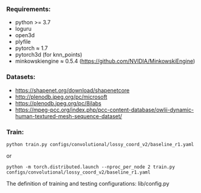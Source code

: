 ### Requirements: 

- python >= 3.7
- loguru
- open3d
- plyfile
- pytorch ≈ 1.7
- pytorch3d (for knn_points)
- minkowskiengine ≈ 0.5.4 (https://github.com/NVIDIA/MinkowskiEngine)

### Datasets:
- https://shapenet.org/download/shapenetcore
- http://plenodb.jpeg.org/pc/microsoft
- https://plenodb.jpeg.org/pc/8ilabs
- https://mpeg-pcc.org/index.php/pcc-content-database/owlii-dynamic-human-textured-mesh-sequence-dataset/

### Train:

```shell
python train.py configs/convolutional/lossy_coord_v2/baseline_r1.yaml
```
or 
```shell
python -m torch.distributed.launch --nproc_per_node 2 train.py configs/convolutional/lossy_coord_v2/baseline_r1.yaml
```

The definition of training and testing configurations: lib/config.py
